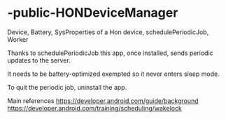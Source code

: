 # -public-HONDeviceManager
Device, Battery, SysProperties of a Hon device, schedulePeriodicJob, Worker

Thanks to schedulePeriodicJob this app, once installed, sends periodic updates to the server.

It needs to be battery-optimized exempted so it never enters sleep mode.

To quit the periodic job, uninstall the app.

Main references
https://developer.android.com/guide/background
https://developer.android.com/training/scheduling/wakelock
